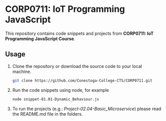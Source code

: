 # CORP0711: IoT Programming JavaScript

This repository contains code snippets and projects from **CORP0711: IoT Programming JavaScript Course**.

## Usage

1. Clone the repository or download the source code to your local machine.

    ```bash
    git clone https://github.com/Conestoga-College-CTS/CORP0711.git
    ```

2. Run the code snippets using node, for example

    ```bash
    node snippet-01.01-Dynamic_Behaviour.js
    ```
3. To run the projects (e.g.: *Project-02.04-Basic_Microservice*) please read the README.md file in the folders.

